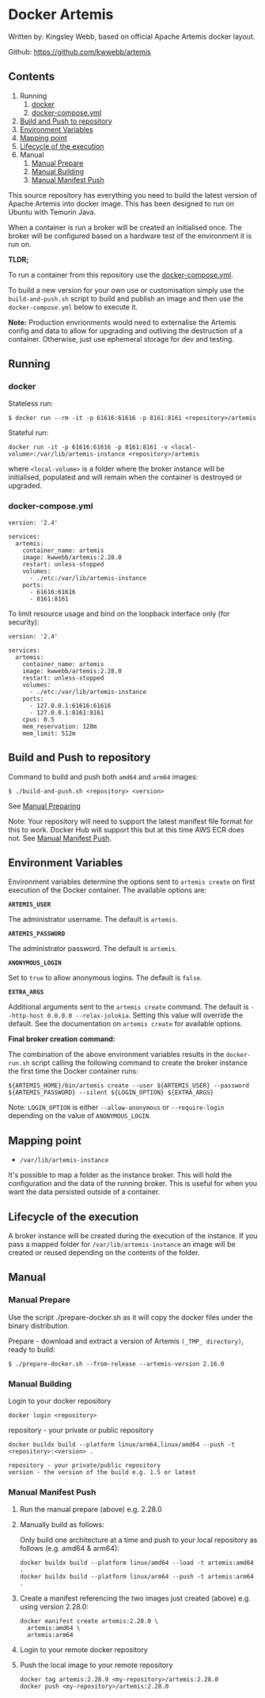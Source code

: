 # Docker Artemis

Written by: Kingsley Webb, based on official Apache Artemis docker layout.

Github: <a name="https://github.com/kwwebb/artemis">https://github.com/kwwebb/artemis</a>

## Contents
1. Running
    1. [docker](#docker)
    1. [docker-compose.yml](#docker-compose)
1. [Build and Push to repository](#build-and-push)
1. [Environment Variables](#env)
1. [Mapping point](#mapping)
1. [Lifecycle of the execution](#lifecycle)
1. Manual
    1. [Manual Prepare](#preparing)
    1. [Manual Building](#building)
    1. [Manual Manifest Push](#manifest)


This source repository has everything you need to build the latest version of Apache Artemis into docker image.  This has been designed to run on Ubuntu with Temurin Java.

When a container is run a broker will be created an initialised once.  The broker will be configured based on a hardware test of the environment it is run on.

**TLDR;**

To run a container from this repository use the [docker-compose.yml](#docker-compose).

To build a new version for your own use or customisation simply use the `build-and-push.sh` script to build and publish an image and then use the `docker-compose.yml` below to execute it.

**Note:** Production envrionments would need to externalise the Artemis config and data to allow for upgrading and outliving the destruction of a container.  Otherwise, just use ephemeral storage for dev and testing.

## Running

### docker <a name="docker"></a>

Stateless run:
```
$ docker run --rm -it -p 61616:61616 -p 8161:8161 <repository>/artemis 
```

Stateful run:
```
docker run -it -p 61616:61616 -p 8161:8161 -v <local-volume>:/var/lib/artemis-instance <repository>/artemis 
```
where `<local-volume>` is a folder where the broker instance will be initialised, populated and will remain when the container is destroyed or upgraded.

### docker-compose.yml <a name="docker-compose"></a>

```
version: '2.4'

services:
  artemis:
    container_name: artemis 
    image: kwwebb/artemis:2.28.0 
    restart: unless-stopped
    volumes:
      - ./etc:/var/lib/artemis-instance
    ports:
      - 61616:61616
      - 8161:8161
```

To limit resource usage and bind on the loopback interface only (for security):
```
version: '2.4'

services:
  artemis:
    container_name: artemis 
    image: kwwebb/artemis:2.28.0 
    restart: unless-stopped
    volumes:
      - ./etc:/var/lib/artemis-instance
    ports:
      - 127.0.0.1:61616:61616
      - 127.0.0.1:8161:8161
    cpus: 0.5    
    mem_reservation: 128m
    mem_limit: 512m

```

## Build and Push to repository <a name="build-and-push"></a>

Command to build and push both `amd64` and `arm64` images:
```
$ ./build-and-push.sh <repository> <version>
```
See [Manual Preparing](#preparing)

Note: Your repository will need to support the latest manifest file format for this to work.  Docker Hub will support this but at this time AWS ECR does not.  See [Manual Manifest Push](#manual-manifest-push).


## Environment Variables <a name="env"></a>

Environment variables determine the options sent to `artemis create` on first execution of the Docker container. The available options are:

**`ARTEMIS_USER`**

The administrator username. The default is `artemis`.

**`ARTEMIS_PASSWORD`**

The administrator password. The default is `artemis`.

**`ANONYMOUS_LOGIN`**

Set to `true` to allow anonymous logins. The default is `false`.

**`EXTRA_ARGS`**

Additional arguments sent to the `artemis create` command. The default is `--http-host 0.0.0.0 --relax-jolokia`.
Setting this value will override the default. See the documentation on `artemis create` for available options.

**Final broker creation command:**

The combination of the above environment variables results in the `docker-run.sh` script calling
the following command to create the broker instance the first time the Docker container runs:

    ${ARTEMIS_HOME}/bin/artemis create --user ${ARTEMIS_USER} --password ${ARTEMIS_PASSWORD} --silent ${LOGIN_OPTION} ${EXTRA_ARGS}

Note: `LOGIN_OPTION` is either `--allow-anonymous` or `--require-login` depending on the value of `ANONYMOUS_LOGIN`.


## Mapping point <a name="mapping"></a>

- `/var/lib/artemis-instance`

It's possible to map a folder as the instance broker.
This will hold the configuration and the data of the running broker. This is useful for when you want the data persisted outside of a container.


## Lifecycle of the execution <a name="lifecycle"></a>

A broker instance will be created during the execution of the instance. If you pass a mapped folder for `/var/lib/artemis-instance` an image will be created or reused depending on the contents of the folder.

## Manual

### <a name="preparing"></a>Manual Prepare 

Use the script ./prepare-docker.sh as it will copy the docker files under the binary distribution.

Prepare - download and extract a version of Artemis `(_TMP_ directory)`, ready to build:
```
$ ./prepare-docker.sh --from-release --artemis-version 2.16.0
```

### Manual Building <a name="building"></a>

Login to your docker repository
```
docker login <repository>
```
repository - your private or public repository 

```
docker buildx build --platform linux/arm64,linux/amd64 --push -t <repository>:<version> .

repository - your private/public repository
version - the version of the build e.g. 1.5 or latest
```

### Manual Manifest Push <a name="manifest"></a>

1. Run the manual prepare (above) e.g. 2.28.0
1. Manually build as follows:

    Only build one architecture at a time and push to your local repository as follows (e.g. amd64 & arm64):
    ```
    docker buildx build --platform linux/amd64 --load -t artemis:amd64 .
    docker buildx build --platform linux/arm64 --push -t artemis:arm64 .

    ```
1. Create a manifest referencing the two images just created (above) e.g. using version 2.28.0:
    ```
    docker manifest create artemis:2.28.0 \
      artemis:amd64 \
      artemis:arm64
    ```
1. Login to your remote docker repository
1. Push the local image to your remote repository
    ```
    docker tag artemis:2.28.0 <my-repository>/artemis:2.28.0
    docker push <my-repository>/artemis:2.28.0
    ```